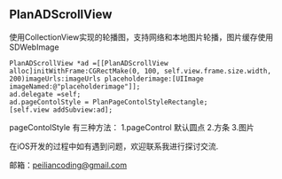 

PlanADScrollView
----------------

  使用CollectionView实现的轮播图，支持网络和本地图片轮播，图片缓存使用SDWebImage
    
    PlanADScrollView *ad =[[PlanADScrollView alloc]initWithFrame:CGRectMake(0, 100, self.view.frame.size.width, 200)imageUrls:imageUrls placeholderimage:[UIImage imageNamed:@"placeholderimage"]];
    ad.delegate =self;
    ad.pageContolStyle = PlanPageContolStyleRectangle;
    [self.view addSubview:ad];

  pageContolStyle 有三种方法：
   1.pageControl 默认圆点
   2.方条
   3.图片
  
  
  在iOS开发的过程中如有遇到问题，欢迎联系我进行探讨交流.

  邮箱：peiliancoding@gmail.com 


